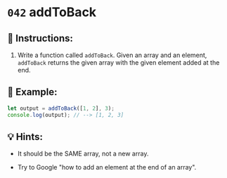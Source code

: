 # `042` addToBack

## 📝 Instructions:

1. Write a function called `addToBack`. Given an array and an element, `addToBack` returns the given array with the given element added at the end.

## 📎 Example:

```Javascript
let output = addToBack([1, 2], 3);
console.log(output); // --> [1, 2, 3]
```

## 💡 Hints:

+ It should be the SAME array, not a new array.

+ Try to Google "how to add an element at the end of an array".
